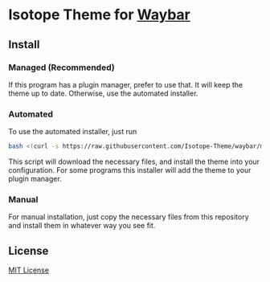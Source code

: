 # Isotope Theme for [Waybar](https://github.com/Alexays/Waybar)

## Install

### Managed (Recommended)

If this program has a plugin manager, prefer to use that. It will keep the theme up to date. Otherwise, use the automated installer.

### Automated

To use the automated installer, just run

```bash
bash <(curl -s https://raw.githubusercontent.com/Isotope-Theme/waybar/master/install.sh)
```

This script will download the necessary files, and install the theme into your configuration. For some programs this installer will add the theme to your plugin manager.

### Manual

For manual installation, just copy the necessary files from this repository and install them in whatever way you see fit.

## License

[MIT License](./LICENSE)
